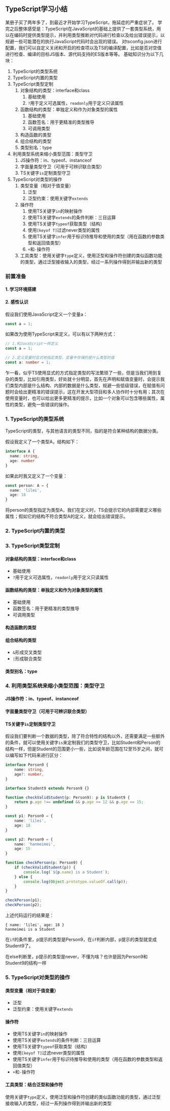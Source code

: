 ## TypeScript学习小结

某册子买了两年多了，到最近才开始学习TypeScript，拖延症的严重症状了。
学完之后整体感受是：TypeScript在JavaScript的基础上提供了一套类型系统，用以在编码时提供类型提示，并利用类型推断对代码进行检查以及给出错误提示，以规避一些可能潜在的执行JavaScript代码时会出现的错误。
对tsconfig.json进行配置，我们可以自定义关闭和开启的检查项以及TS的编译配置，比如是否对空值进行检查、编译的目标JS版本、源代码支持的ES版本等等。
基础知识分为以下几块：

1. TypeScript的类型系统
2. TypeScript内置的类型
3. TypeScript类型定制
   1. 对象结构的类型：interface和class
      1. 基础使用
      2. `?`用于定义可选属性，`readonly`用于定义只读属性
   2. 函数结构的类型：单独定义和作为对象类型的属性
      1. 基础使用
      2. 函数签名：用于更精准的类型推导
      3. 可调用类型
   3. 构造函数的类型
   4. 组合结构的类型
   5. 类型别名：type
4. 利用类型系统来缩小类型范围：类型守卫
   1. JS操作符：in、typeof、instanceof
   2. 字面量类型守卫（可用于可辨识联合类型）
   3. TS关键字`is`定制类型守卫
5. TypeScript对类型的操作
   1. 类型变量（相对于值变量）
      1. 泛型
      2. 泛型约束：使用关键字`extends`
   2. 操作符
      1. 使用TS关键字`in`的映射操作
      2. 使用TS关键字`extends`的条件判断：三目运算
      3. 使用TS关键字`typeof`获取类型（结构）
      4. 使用`[keyof T]`过滤never类型的属性
      5. 使用TS关键字`infer`用于标识待推导和使用的类型（用在函数的参数类型和返回值类型）
      6. `+`和`-`操作符
   3. 工具类型：使用关键字`type`定义，使用泛型和操作符创建的类似函数功能的类型，通过泛型接收输入的类型，经过一系列操作得到并输出新的类型

### 前置准备

#### 1. 学习环境搭建

#### 2. 感性认识

假设我们使用JavaScript定义一个变量a：

```javascript
const a = 1;
```

如果改为使用TypeScript来定义，可以有以下两种方式：

```typescript
// 1.和JavaScript一样定义
const a = 1;

// 2.定义变量时显式地指定类型，变量中存储的是什么类型的值
const a: number = 1;
```

乍一看，似乎TS使用显式的方式指定类型的写法繁琐了一些，但是当我们用到复杂的类型，比如引用类型，好处就十分明显，首先在声明和赋值变量时，会提示我们类型内部是什么结构、内部的数据是什么类型，规避一些低级错误，在赋值有问题时会给出更精准的错误提示，这在开发大型项目和多人协作时十分有用；其次在使用变量时，也可以给出更多更精准的提示，比如一个对象可以包含哪些属性，属性的类型，避免一些错误的操作。



### 1. TypeScript的类型系统

TypeScript的类型，与其他语言的类型不同，指的是符合某种结构的数据分类。

假设我定义了一个类型A，结构如下：

```typescript
interface A {
  name: string,
  age: number
}
```

如果此时我又定义了一个变量：

```typescript
const person: A = {
  name: 'lilei',
  age: 18
}
```

将person的类型指定为类型A，我们在定义时，TS会提示它的内部需要定义哪些属性；假如它的结构不符合类型A的定义，就会给出错误提示。



### 2. TypeScript内置的类型



### 3. TypeScript类型定制

#### 对象结构的类型：interface和class

* 基础使用
* `?`用于定义可选属性，`readonly`用于定义只读属性

#### 函数结构的类型：单独定义和作为对象类型的属性

* 基础使用
* 函数签名：用于更精准的类型推导
* 可调用类型

#### 构造函数的类型

#### 组合结构的类型

* `&`形成交叉类型
* `|`形成联合类型

#### 类型别名：type



### 4. 利用类型系统来缩小类型范围：类型守卫

#### JS操作符：in、typeof、instanceof

#### 字面量类型守卫（可用于可辨识联合类型）

#### TS关键字`is`定制类型守卫

假设我们要判断一个数据的类型，除了符合特性的结构以外，还需要满足一些额外的条件，就可以使用关键字`is`来定制我们的类型守卫，比如Student和Person的结构一样，但是Student的范围更小一些，比如说年龄范围在12至15岁之间，就可以编写如下代码来进行区分：

```typescript
interface Person9 {
    name: string,
    age?: number,
}

interface Student9 extends Person9 {}

function checkValidStudent(p: Person9): p is Student9 {
    return p.age !== undefined && p.age >= 12 && p.age <= 15;
}

const p1: Person9 = {
    name: 'lilei',
    age: 18
}

const p2: Person9 = {
    name: 'hanmeimei',
    age: 15
}

function checkPerson(p: Person9) {
    if (checkValidStudent(p)) {
        console.log(`${p.name} is a Student`);
    } else {
        console.log(Object.prototype.valueOf.call(p));
    }
}

checkPerson(p1);
checkPerson(p2);
```

上述代码运行的结果是：

```
{ name: 'lilei', age: 18 }
hanmeimei is a Student
```

在`if`的条件里，p提示的类型是Person9，在`if`判断内部，p提示的类型就变成Student9了。

在else判断里，p提示的类型是never，不懂为啥？也许是因为Person9和Student9的结构一样



### 5. TypeScript对类型的操作

#### 类型变量（相对于值变量）

* 泛型
* 泛型约束：使用关键字`extends`

#### 操作符

* 使用TS关键字`in`的映射操作
* 使用TS关键字`extends`的条件判断：三目运算
* 使用TS关键字`typeof`获取类型（结构）
* 使用`[keyof T]`过滤never类型的属性
* 使用TS关键字`infer`用于标识待推导和使用的类型（用在函数的参数类型和返回值类型）
* `+`和`-`操作符

#### 工具类型：结合泛型和操作符

使用关键字`type`定义，使用泛型和操作符创建的类似函数功能的类型，通过泛型接收输入的类型，经过一系列操作得到并输出新的类型